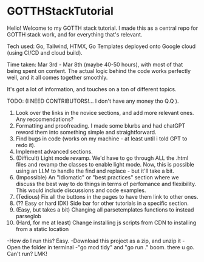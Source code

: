 # GOTTHStackTutorial
Hello! Welcome to my GOTTH stack tutorial. I made this as a central repo for GOTTH stack work, and for everything that's relevant.

Tech used: Go, Tailwind, HTMX, Go Templates deployed onto Google cloud (using CI/CD and cloud build).

Time taken: Mar 3rd - Mar 8th (maybe 40-50 hours), with most of that being spent on content. The actual logic behind the code works perfectly well, and it all comes together smoothly.

It's got a lot of information, and touches on a ton of different topics.

TODO: (I NEED CONTRIBUTORS!... I don't have any money tho Q.Q ).
1. Look over the links in the novice sections, and add more relevant ones. Any reccomendations?
2. Formatting and proofreading. I made some blurbs and had chatGPT reword them into something simple and straightforward.
3. Find bugs in code (works on my machine - at least until i told GPT to redo it).
4. Implement advanced sections.
5. (Difficult) Light mode revamp. We'd have to go through ALL the .html files and revamp the classes to enable light mode. Now, this is possible using an LLM to handle the find and replace - but it'll take a bit.
6. (Impossible) An "Idiomatic" or "best practices" section where we discuss the best way to do things in terms of perfomance and flexibility. This would include discussions and code examples.
7. (Tedious) Fix all the buttons in the pages to have them link to other ones.
8. (?? Easy or hard IDK) Side bar for other tutorials in a specific section.
9. (Easy, but takes a bit) Changing all parsetemplates functions to instead parseglob
10. (Hard, for me at least) Change installing js scripts from CDN to installing from a static location

-How do I run this?
Easy.
-Download this project as a zip, and unzip it
-Open the folder in terminal
-"go mod tidy" and "go run ."
boom. there u go. Can't run? LMK!
